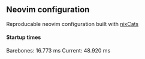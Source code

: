 ## Neovim configuration

Reproducable neovim configuration built with [nixCats](https://github.com/BirdeeHub/nixCats-nvim)

#### Startup times
Barebones: 16.773 ms 
Current: 48.920 ms
